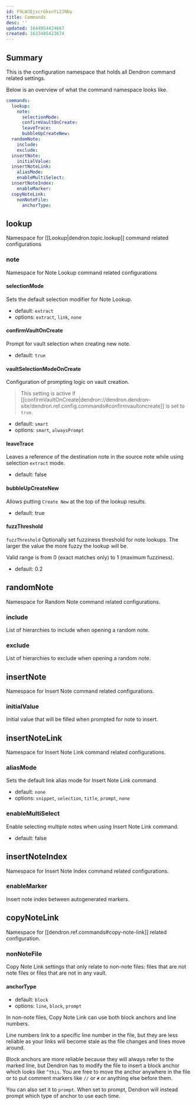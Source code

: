 ```yaml
---
id: F9LWJEjscrGkxnYi2JNby
title: Commands
desc: ''
updated: 1644954424667
created: 1633485423674
---
```


## Summary

This is the configuration namespace that holds all Dendron command related settings.

Below is an overview of what the command namespace looks like.

```yml
commands:
  lookup:
    note:
      selectionMode:
      confirmVaultOnCreate:
      leaveTrace:
      bubbleUpCreateNew:
  randomNote:
    include:
    exclude:
  insertNote:
    initialValue:
  insertNoteLink:
    aliasMode:
    enableMultiSelect:
  insertNoteIndex:
    enableMarker:
  copyNoteLink:
    nonNoteFile:
      anchorType:
```

## lookup
Namespace for [[Lookup|dendron.topic.lookup]] command related configurations

### note
Namespace for Note Lookup command related configurations

#### selectionMode
Sets the default selection modifier for Note Lookup.

- default: `extract`
- options: `extract`, `link`, `none`

#### confirmVaultOnCreate
Prompt for vault selection when creating new note.

- default: `true`

#### vaultSelectionModeOnCreate

Configuration of prompting logic on vault creation.

> This setting is active if [[confirmVaultOnCreate|dendron://dendron.dendron-site/dendron.ref.config.commands#confirmvaultoncreate]] is set to `true`.

- default: `smart`
- options: `smart`, `alwaysPrompt`

#### leaveTrace
Leaves a reference of the destination note in the source note while using selection `extract` mode. 

- default: false

#### bubbleUpCreateNew
Allows putting `Create New` at the top of the lookup results.

- default: true 

#### fuzzThreshold
`fuzzThreshold` Optionally set fuzziness threshold for note lookups. The larger the value the more fuzzy the lookup will be.

Valid range is from 0 (exact matches only) to 1 (maximum fuzziness).

- default: 0.2

## randomNote
Namespace for Random Note command related configurations.

### include
List of hierarchies to include when opening a random note.

### exclude
List of hierarchies to exclude when opening a random note.

## insertNote
Namespace for Insert Note command related configurations.

### initialValue
Initial value that will be filled when prompted for note to insert.

## insertNoteLink
Namespace for Insert Note Link command related configurations.

### aliasMode
Sets the default link alias mode for Insert Note Link command.

- default: `none`
- options: `snippet`, `selection`, `title`, `prompt`, `none`

### enableMultiSelect
Enable selecting multiple notes when using Insert Note Link command.

- default: false

## insertNoteIndex
Namespace for Insert Note Index command related configurations.

### enableMarker
Insert note index between autogenerated markers.

## copyNoteLink
Namespace for [[dendron.ref.commands#copy-note-link]] related configuration.

### nonNoteFile
Copy Note Link settings that only relate to non-note files: files that are not
note files or files that are not in any vault.

#### anchorType
- default: `block` 
- options: `line`, `block`, `prompt`

In non-note files, Copy Note Link can use both block anchors and line numbers.

Line numbers link to a specific line number in the file, but they are less
reliable as your links will become stale as the file changes and lines move
around.

Block anchors are more reliable because they will always refer to the marked
line, but Dendron has to modify the file to insert a block anchor which looks
like `^this`. You are free to move the anchor anywhere in the file or to put
comment markers like `//` or `#` or anything else before them.

You can also set it to `prompt`. When set to prompt, Dendron will instead prompt
which type of anchor to use each time.
